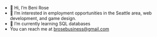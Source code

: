- 👋 Hi, I’m Beni Rose
- 👀 I’m interested in employment opportunities in the Seattle area, web development, and game design.
- 🌱 I’m currently learning SQL databases
- You can reach me at brosebusiness@gmail.com

<!---
benirose11/benirose11 is a ✨ special ✨ repository because its `README.md` (this file) appears on your GitHub profile.
You can click the Preview link to take a look at your changes.
--->
